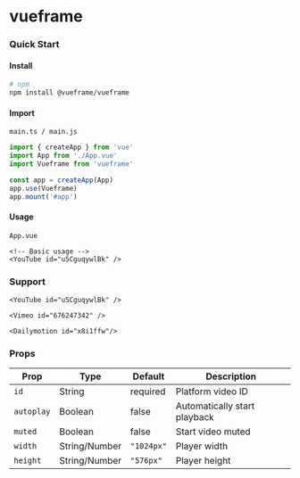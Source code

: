 # vueframe

### Quick Start

#### Install

```bash
# npm
npm install @vueframe/vueframe
```

#### Import

``main.ts / main.js``

```js
import { createApp } from 'vue'
import App from './App.vue'
import Vueframe from 'vueframe'

const app = createApp(App)
app.use(Vueframe)
app.mount('#app')
```

#### Usage

``App.vue``

```vue
<!-- Basic usage -->
<YouTube id="u5CguqywlBk" />
```

### Support

```vue
<YouTube id="u5CguqywlBk" />
```

```vue
<Vimeo id="676247342" />
```

```vue
<Dailymotion id="x8i1ffw"/>
```

### Props

| Prop       | Type          | Default     | Description                    |
|------------|---------------|-------------|--------------------------------|
| ``id``         | String        | required    | Platform video ID              |
| ``autoplay``   | Boolean       | false       | Automatically start playback   |
| ``muted``     | Boolean       | false       | Start video muted              |
| ``width``      | String/Number | ``"1024px"``   | Player width                   |
| ``height``     | String/Number | ``"576px"``     | Player height                  |
